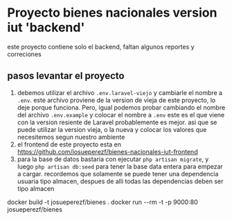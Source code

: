 # Proyecto bienes nacionales version iut 'backend'

este proyecto contiene solo el backend, faltan algunos reportes y correciones


## pasos levantar el proyecto

1. debemos utilizar el archivo ```.env.laravel-viejo``` y cambiarle el nombre a ```.env```. este archivo proviene de la version de vieja de este proyecto, lo deje porque funciona. Pero, igual podemos probar cambiando el nombre del archivo ```.env.example``` y colocar el nombre a ```.env``` este es el que viene con la version resiente de Laravel probablemente es mejor. asi que se puede utilizar la version vieja, o la nueva y colocar los valores que necesitemos segun nuestro ambiente
2. el frontend de este proyecto esta en <https://github.com/josueperezf/bienes-nacionales-iut-frontend>
3. para la base de datos bastaria con ejecutar ```php artisan migrate```, y luego ```php artisan db:seed``` para tener la base data entera para empezar a cargar. recordemos que solamente se puede tener una dependencia usuaria tipo almacen, despues de alli todas las dependencias deben ser tipo almacen


docker build -t josueperezf/bienes .
docker run --rm -t -p 9000:80 josueperezf/bienes



